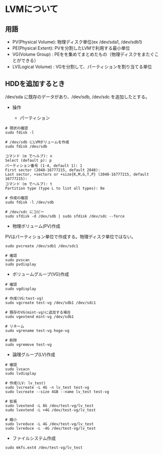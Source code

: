# LVMについて

## 用語

- PV(Physical Volume): 物理ディスク単位(ex /dev/sda1, /dev/sdb1)
- PE(Physical Extent): PVを分割したLVMで利用する最小単位
- VG(Volume Group)   : PEをを集めてまとめたもの（物理ディスクをまたぐことができる）
- LV(Logical Volume) : VGを分割して、パーティションを割り当てる単位

## HDDを追加するとき

/dev/sda に既存のデータがあり、/dev/sdb, /dev/sdc を追加したとする。

- 操作

  - パーティション

```
# 現状の確認
sudo fdisk -l

# /dev/sdb にLVMボリュームを作成
sudo fdisk /dev/sdb

コマンド (m でヘルプ): n
Select (default p): p
パーティション番号 (1-4, default 1): 1
First sector (2048-16777215, default 2048): 
Last sector, +sectors or +size{K,M,G,T,P} (2048-16777215, default 16777215): 
コマンド (m でヘルプ): t
Partition type (type L to list all types): 8e

# 作成の確認
sudo fdisk -l /dev/sdb

# /dev/sdc にコピー
sudo sfdisk -d /dev/sdb | sudo sfdisk /dev/sdc --force
```

  - 物理ボリューム(PV)作成

PVはパーティション単位で作成する。物理ディスク単位ではない。

```
sudo pvcreate /dev/sdb1 /dev/sdc1

# 確認
sudo pvscan
sudo pvdisplay
```

  - ボリュームグループ(VG)作成

```
# 確認
sudo vgdisplay

# 作成(VG:test-vg)
sudo vgcreate test-vg /dev/sdb1 /dev/sdc1

# 既存のVG(mint-vg)に追加する場合
sudo vgextend mint-vg /dev/sdb1

# リネーム
sudo vgrename test-vg hoge-vg

# 削除
sudo vgremove test-vg
```

  - 論理グループ(LV)作成

```
# 確認
sudo lvsacn
sudo lvdisplay

# 作成(LV: lv_test)
sudo lvcreate -L 4G -n lv_test test-vg
sudo lvcreate --size 4GB --name lv_test test-vg

# 拡張
sudo lvextend -L 8G /dev/test-vg/lv_test
sudo lvextend -L +4G /dev/test-vg/lv_test

# 縮小
sudo lvreduce -L 4G /dev/test-vg/lv_test
sudo lvreduce -L -4G /dev/test-vg/lv_test
```

  - ファイルシステム作成

```
sudo mkfs.ext4 /dev/test-vg/lv_test
```




